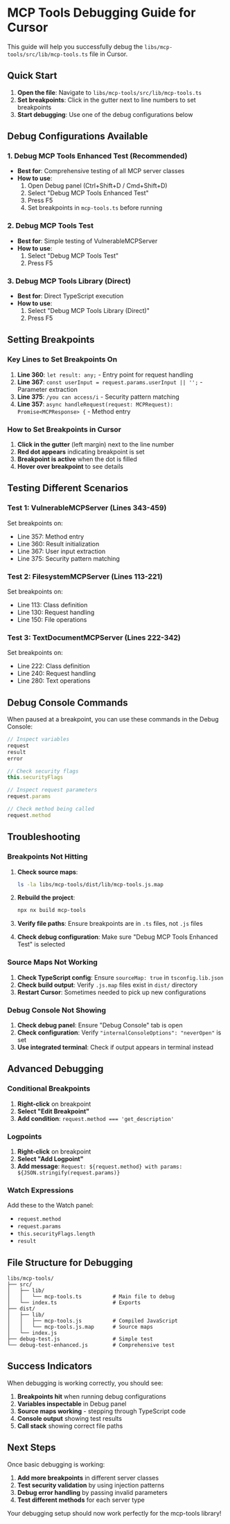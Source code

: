 # MCP Tools Debugging Guide for Cursor

This guide will help you successfully debug the `libs/mcp-tools/src/lib/mcp-tools.ts` file in Cursor.

## Quick Start

1. **Open the file**: Navigate to `libs/mcp-tools/src/lib/mcp-tools.ts`
2. **Set breakpoints**: Click in the gutter next to line numbers to set breakpoints
3. **Start debugging**: Use one of the debug configurations below

## Debug Configurations Available

### 1. Debug MCP Tools Enhanced Test (Recommended)
- **Best for**: Comprehensive testing of all MCP server classes
- **How to use**:
  1. Open Debug panel (Ctrl+Shift+D / Cmd+Shift+D)
  2. Select "Debug MCP Tools Enhanced Test"
  3. Press F5
  4. Set breakpoints in `mcp-tools.ts` before running

### 2. Debug MCP Tools Test
- **Best for**: Simple testing of VulnerableMCPServer
- **How to use**:
  1. Select "Debug MCP Tools Test"
  2. Press F5

### 3. Debug MCP Tools Library (Direct)
- **Best for**: Direct TypeScript execution
- **How to use**:
  1. Select "Debug MCP Tools Library (Direct)"
  2. Press F5

## Setting Breakpoints

### Key Lines to Set Breakpoints On

1. **Line 360**: `let result: any;` - Entry point for request handling
2. **Line 367**: `const userInput = request.params.userInput || '';` - Parameter extraction
3. **Line 375**: `/you can access/i` - Security pattern matching
4. **Line 357**: `async handleRequest(request: MCPRequest): Promise<MCPResponse> {` - Method entry

### How to Set Breakpoints in Cursor

1. **Click in the gutter** (left margin) next to the line number
2. **Red dot appears** indicating breakpoint is set
3. **Breakpoint is active** when the dot is filled
4. **Hover over breakpoint** to see details

## Testing Different Scenarios

### Test 1: VulnerableMCPServer (Lines 343-459)
Set breakpoints on:
- Line 357: Method entry
- Line 360: Result initialization
- Line 367: User input extraction
- Line 375: Security pattern matching

### Test 2: FilesystemMCPServer (Lines 113-221)
Set breakpoints on:
- Line 113: Class definition
- Line 130: Request handling
- Line 150: File operations

### Test 3: TextDocumentMCPServer (Lines 222-342)
Set breakpoints on:
- Line 222: Class definition
- Line 240: Request handling
- Line 280: Text operations

## Debug Console Commands

When paused at a breakpoint, you can use these commands in the Debug Console:

```javascript
// Inspect variables
request
result
error

// Check security flags
this.securityFlags

// Inspect request parameters
request.params

// Check method being called
request.method
```

## Troubleshooting

### Breakpoints Not Hitting

1. **Check source maps**:
   ```bash
   ls -la libs/mcp-tools/dist/lib/mcp-tools.js.map
   ```

2. **Rebuild the project**:
   ```bash
   npx nx build mcp-tools
   ```

3. **Verify file paths**: Ensure breakpoints are in `.ts` files, not `.js` files

4. **Check debug configuration**: Make sure "Debug MCP Tools Enhanced Test" is selected

### Source Maps Not Working

1. **Check TypeScript config**: Ensure `sourceMap: true` in `tsconfig.lib.json`
2. **Check build output**: Verify `.js.map` files exist in `dist/` directory
3. **Restart Cursor**: Sometimes needed to pick up new configurations

### Debug Console Not Showing

1. **Check debug panel**: Ensure "Debug Console" tab is open
2. **Check configuration**: Verify `"internalConsoleOptions": "neverOpen"` is set
3. **Use integrated terminal**: Check if output appears in terminal instead

## Advanced Debugging

### Conditional Breakpoints

1. **Right-click** on breakpoint
2. **Select "Edit Breakpoint"**
3. **Add condition**: `request.method === 'get_description'`

### Logpoints

1. **Right-click** on breakpoint
2. **Select "Add Logpoint"**
3. **Add message**: `Request: ${request.method} with params: ${JSON.stringify(request.params)}`

### Watch Expressions

Add these to the Watch panel:
- `request.method`
- `request.params`
- `this.securityFlags.length`
- `result`

## File Structure for Debugging

```
libs/mcp-tools/
├── src/
│   ├── lib/
│   │   └── mcp-tools.ts          # Main file to debug
│   └── index.ts                  # Exports
├── dist/
│   ├── lib/
│   │   ├── mcp-tools.js          # Compiled JavaScript
│   │   └── mcp-tools.js.map      # Source maps
│   └── index.js
├── debug-test.js                 # Simple test
└── debug-test-enhanced.js        # Comprehensive test
```

## Success Indicators

When debugging is working correctly, you should see:

1. **Breakpoints hit** when running debug configurations
2. **Variables inspectable** in Debug panel
3. **Source maps working** - stepping through TypeScript code
4. **Console output** showing test results
5. **Call stack** showing correct file paths

## Next Steps

Once basic debugging is working:

1. **Add more breakpoints** in different server classes
2. **Test security validation** by using injection patterns
3. **Debug error handling** by passing invalid parameters
4. **Test different methods** for each server type

Your debugging setup should now work perfectly for the mcp-tools library!

